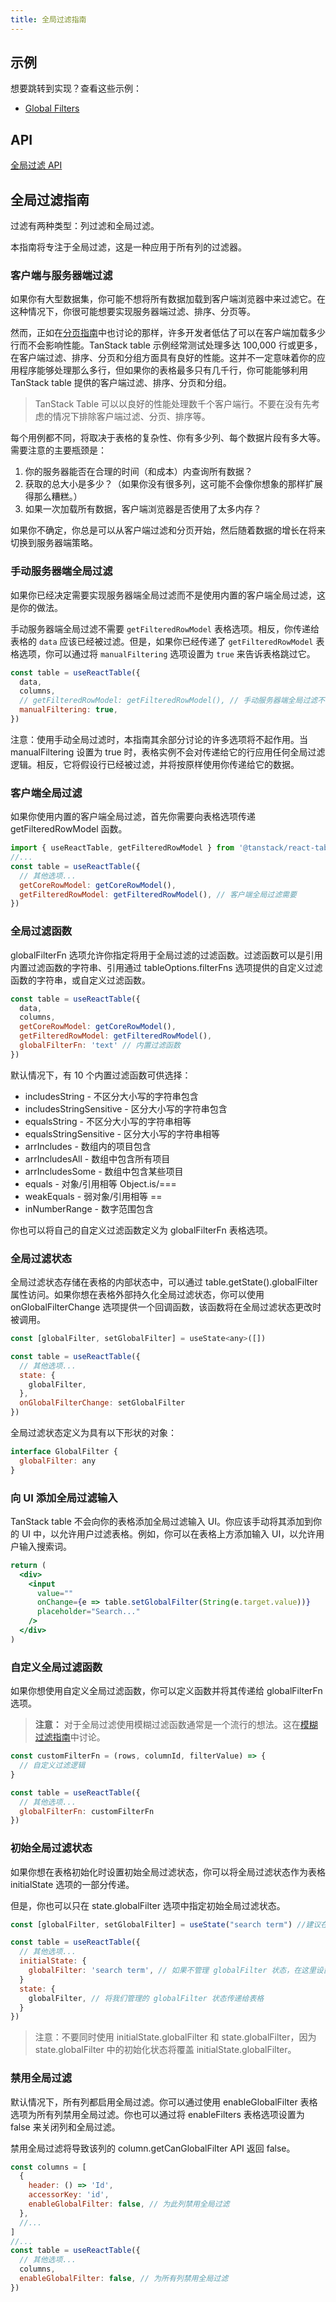 ```yaml
---
title: 全局过滤指南
---
```


## 示例

想要跳转到实现？查看这些示例：

- [Global Filters](https://github.com/TanStack/table/tree/main/examples/react/filters-global)

## API

[全局过滤 API](../api/features/global-filtering.md)

## 全局过滤指南

过滤有两种类型：列过滤和全局过滤。

本指南将专注于全局过滤，这是一种应用于所有列的过滤器。

### 客户端与服务器端过滤

如果你有大型数据集，你可能不想将所有数据加载到客户端浏览器中来过滤它。在这种情况下，你很可能想要实现服务器端过滤、排序、分页等。

然而，正如在[分页指南](pagination#should-you-use-client-side-pagination)中也讨论的那样，许多开发者低估了可以在客户端加载多少行而不会影响性能。TanStack table 示例经常测试处理多达 100,000 行或更多，在客户端过滤、排序、分页和分组方面具有良好的性能。这并不一定意味着你的应用程序能够处理那么多行，但如果你的表格最多只有几千行，你可能能够利用 TanStack table 提供的客户端过滤、排序、分页和分组。

> TanStack Table 可以以良好的性能处理数千个客户端行。不要在没有先考虑的情况下排除客户端过滤、分页、排序等。

每个用例都不同，将取决于表格的复杂性、你有多少列、每个数据片段有多大等。需要注意的主要瓶颈是：

1. 你的服务器能否在合理的时间（和成本）内查询所有数据？
2. 获取的总大小是多少？（如果你没有很多列，这可能不会像你想象的那样扩展得那么糟糕。）
3. 如果一次加载所有数据，客户端浏览器是否使用了太多内存？

如果你不确定，你总是可以从客户端过滤和分页开始，然后随着数据的增长在将来切换到服务器端策略。

### 手动服务器端全局过滤

如果你已经决定需要实现服务器端全局过滤而不是使用内置的客户端全局过滤，这是你的做法。

手动服务器端全局过滤不需要 `getFilteredRowModel` 表格选项。相反，你传递给表格的 `data` 应该已经被过滤。但是，如果你已经传递了 `getFilteredRowModel` 表格选项，你可以通过将 `manualFiltering` 选项设置为 `true` 来告诉表格跳过它。

```jsx
const table = useReactTable({
  data,
  columns,
  // getFilteredRowModel: getFilteredRowModel(), // 手动服务器端全局过滤不需要
  manualFiltering: true,
})
```

注意：使用手动全局过滤时，本指南其余部分讨论的许多选项将不起作用。当 manualFiltering 设置为 true 时，表格实例不会对传递给它的行应用任何全局过滤逻辑。相反，它将假设行已经被过滤，并将按原样使用你传递给它的数据。

### 客户端全局过滤

如果你使用内置的客户端全局过滤，首先你需要向表格选项传递 getFilteredRowModel 函数。

```jsx
import { useReactTable, getFilteredRowModel } from '@tanstack/react-table'
//...
const table = useReactTable({
  // 其他选项...
  getCoreRowModel: getCoreRowModel(),
  getFilteredRowModel: getFilteredRowModel(), // 客户端全局过滤需要
})
```

### 全局过滤函数

globalFilterFn 选项允许你指定将用于全局过滤的过滤函数。过滤函数可以是引用内置过滤函数的字符串、引用通过 tableOptions.filterFns 选项提供的自定义过滤函数的字符串，或自定义过滤函数。

```jsx
const table = useReactTable({
  data,
  columns,
  getCoreRowModel: getCoreRowModel(),
  getFilteredRowModel: getFilteredRowModel(),
  globalFilterFn: 'text' // 内置过滤函数
})
```

默认情况下，有 10 个内置过滤函数可供选择：

- includesString - 不区分大小写的字符串包含
- includesStringSensitive - 区分大小写的字符串包含
- equalsString - 不区分大小写的字符串相等
- equalsStringSensitive - 区分大小写的字符串相等
- arrIncludes - 数组内的项目包含
- arrIncludesAll - 数组中包含所有项目
- arrIncludesSome - 数组中包含某些项目
- equals - 对象/引用相等 Object.is/===
- weakEquals - 弱对象/引用相等 ==
- inNumberRange - 数字范围包含

你也可以将自己的自定义过滤函数定义为 globalFilterFn 表格选项。

### 全局过滤状态

全局过滤状态存储在表格的内部状态中，可以通过 table.getState().globalFilter 属性访问。如果你想在表格外部持久化全局过滤状态，你可以使用 onGlobalFilterChange 选项提供一个回调函数，该函数将在全局过滤状态更改时被调用。

```jsx
const [globalFilter, setGlobalFilter] = useState<any>([])

const table = useReactTable({
  // 其他选项...
  state: {
    globalFilter,
  },
  onGlobalFilterChange: setGlobalFilter
})
```

全局过滤状态定义为具有以下形状的对象：

```jsx
interface GlobalFilter {
  globalFilter: any
}
```

### 向 UI 添加全局过滤输入

TanStack table 不会向你的表格添加全局过滤输入 UI。你应该手动将其添加到你的 UI 中，以允许用户过滤表格。例如，你可以在表格上方添加输入 UI，以允许用户输入搜索词。

```jsx
return (
  <div>
    <input
      value=""
      onChange={e => table.setGlobalFilter(String(e.target.value))}
      placeholder="Search..."
    />
  </div>
)
```

### 自定义全局过滤函数

如果你想使用自定义全局过滤函数，你可以定义函数并将其传递给 globalFilterFn 选项。

> **注意：** 对于全局过滤使用模糊过滤函数通常是一个流行的想法。这在[模糊过滤指南](../fuzzy-filtering.md)中讨论。

```jsx
const customFilterFn = (rows, columnId, filterValue) => {
  // 自定义过滤逻辑
}

const table = useReactTable({
  // 其他选项...
  globalFilterFn: customFilterFn
})
```

### 初始全局过滤状态

如果你想在表格初始化时设置初始全局过滤状态，你可以将全局过滤状态作为表格 initialState 选项的一部分传递。

但是，你也可以只在 state.globalFilter 选项中指定初始全局过滤状态。

```jsx
const [globalFilter, setGlobalFilter] = useState("search term") //建议在这里初始化 globalFilter 状态

const table = useReactTable({
  // 其他选项...
  initialState: {
    globalFilter: 'search term', // 如果不管理 globalFilter 状态，在这里设置初始状态
  }
  state: {
    globalFilter, // 将我们管理的 globalFilter 状态传递给表格
  }
})
```

> 注意：不要同时使用 initialState.globalFilter 和 state.globalFilter，因为 state.globalFilter 中的初始化状态将覆盖 initialState.globalFilter。

### 禁用全局过滤

默认情况下，所有列都启用全局过滤。你可以通过使用 enableGlobalFilter 表格选项为所有列禁用全局过滤。你也可以通过将 enableFilters 表格选项设置为 false 来关闭列和全局过滤。

禁用全局过滤将导致该列的 column.getCanGlobalFilter API 返回 false。

```jsx
const columns = [
  {
    header: () => 'Id',
    accessorKey: 'id',
    enableGlobalFilter: false, // 为此列禁用全局过滤
  },
  //...
]
//...
const table = useReactTable({
  // 其他选项...
  columns,
  enableGlobalFilter: false, // 为所有列禁用全局过滤
})
```